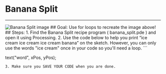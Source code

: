 
# Banana Split
  <hr/>
  <img alt="Banana Split image" src="http://level0.jointheleague.org/modules/Mod1Recipes/images/splitOutput.png"/>
## Goal:
   Use for loops to recreate the image above!
## Steps:
1. Find the Banana Split recipe program ( banana_split.pde ) and open it using Processing.
2. Use the code below to help you print “ice cream ice cream ice cream banana” on the sketch.  However, you can only use the words "ice cream" once in your code so you'll need a loop.
```

text("word", xPos, yPos);
```
3. Make sure you SAVE YOUR CODE when you are done.
  
 

